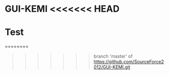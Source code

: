 GUI-KEMI
<<<<<<< HEAD
========

Test
=======
========
>>>>>>> branch 'master' of https://github.com/SourceForce2012/GUI-KEMI.git
